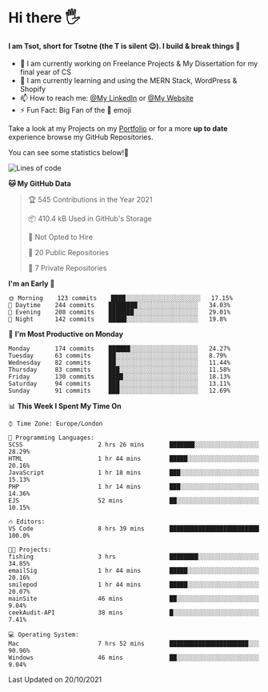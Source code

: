 # Hi there :raised_hand_with_fingers_splayed:
#### I am Tsot, short for Tsotne (the T is silent :wink:). I build & break things :space_invader:
- :telescope: I am currently working on Freelance Projects & My Dissertation for my final year of CS
- :seedling: I am currently learning and using the MERN Stack, WordPress & Shopify
- :mailbox: How to reach me: [@My LinkedIn](https://www.linkedin.com/in/tsotne-gvadzabia/) or [@My Website](https://tsotnegvadzabia.me/contact)
- :zap: Fun Fact: Big Fan of the :space_invader: emoji

Take a look at my Projects on my [Portfolio](https://tsotne.co.uk/) or for a more **up to date** experience browse my GitHub Repositories.

You can see some statistics below!:space_invader:
<!--START_SECTION:waka-->
![Lines of code](https://img.shields.io/badge/From%20Hello%20World%20I%27ve%20Written-3.5%20million%20lines%20of%20code-blue)

**🐱 My GitHub Data** 

> 🏆 545 Contributions in the Year 2021
 > 
> 📦 410.4 kB Used in GitHub's Storage 
 > 
> 🚫 Not Opted to Hire
 > 
> 📜 20 Public Repositories 
 > 
> 🔑 7 Private Repositories  
 > 
**I'm an Early 🐤** 

```text
🌞 Morning    123 commits    ████░░░░░░░░░░░░░░░░░░░░░   17.15% 
🌆 Daytime    244 commits    ████████░░░░░░░░░░░░░░░░░   34.03% 
🌃 Evening    208 commits    ███████░░░░░░░░░░░░░░░░░░   29.01% 
🌙 Night      142 commits    █████░░░░░░░░░░░░░░░░░░░░   19.8%

```
📅 **I'm Most Productive on Monday** 

```text
Monday       174 commits    ██████░░░░░░░░░░░░░░░░░░░   24.27% 
Tuesday      63 commits     ██░░░░░░░░░░░░░░░░░░░░░░░   8.79% 
Wednesday    82 commits     ██░░░░░░░░░░░░░░░░░░░░░░░   11.44% 
Thursday     83 commits     ███░░░░░░░░░░░░░░░░░░░░░░   11.58% 
Friday       130 commits    ████░░░░░░░░░░░░░░░░░░░░░   18.13% 
Saturday     94 commits     ███░░░░░░░░░░░░░░░░░░░░░░   13.11% 
Sunday       91 commits     ███░░░░░░░░░░░░░░░░░░░░░░   12.69%

```


📊 **This Week I Spent My Time On** 

```text
⌚︎ Time Zone: Europe/London

💬 Programming Languages: 
SCSS                     2 hrs 26 mins       ███████░░░░░░░░░░░░░░░░░░   28.29% 
HTML                     1 hr 44 mins        █████░░░░░░░░░░░░░░░░░░░░   20.16% 
JavaScript               1 hr 18 mins        ███░░░░░░░░░░░░░░░░░░░░░░   15.13% 
PHP                      1 hr 14 mins        ███░░░░░░░░░░░░░░░░░░░░░░   14.36% 
EJS                      52 mins             ██░░░░░░░░░░░░░░░░░░░░░░░   10.15%

🔥 Editors: 
VS Code                  8 hrs 39 mins       █████████████████████████   100.0%

🐱‍💻 Projects: 
fishing                  3 hrs               ████████░░░░░░░░░░░░░░░░░   34.85% 
emailSig                 1 hr 44 mins        █████░░░░░░░░░░░░░░░░░░░░   20.16% 
smilepod                 1 hr 44 mins        █████░░░░░░░░░░░░░░░░░░░░   20.07% 
mainSite                 46 mins             ██░░░░░░░░░░░░░░░░░░░░░░░   9.04% 
ceekAudit-API            38 mins             █░░░░░░░░░░░░░░░░░░░░░░░░   7.41%

💻 Operating System: 
Mac                      7 hrs 52 mins       ██████████████████████░░░   90.96% 
Windows                  46 mins             ██░░░░░░░░░░░░░░░░░░░░░░░   9.04%

```


 Last Updated on 20/10/2021
<!--END_SECTION:waka-->
